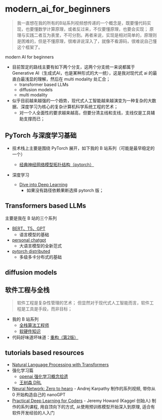 # modern_ai_for_beginners

> 我一直想在我的所有的B站系列视频想传递的一个概念是，既要懂代码实现，也要懂数学计算原理，或者反过来，不仅要懂原理，也要会实现；
> 原理与实践二者互为表里，不可分割。再者来说，实现是相对简单的，原理则是困难的，但是不懂原理，很难讲说深入了，就像不看源码，很难说自己懂这个框架了。

modern AI for beginners

- 目前暂定的路线主要有如下两个分支，这两个分支统一来说都属于 Generative AI（生成式AI，也是某种形式的大一统），这是我对现代式 ai 的最直白最浅显的理解，然后在 multi modality 处汇合；
    - transformer based LLMs
    - diffusion models
    - multi modality
- 似乎目前越来越强的一个趋势，现代式人工智能越来越演变为一种复杂的大数据、深度学习为核心的复杂计算机科学系统工程的艺术；
    - 对一个人全面性的要求越来越高，但要分清主线和支线，支线仅是工具辅助支撑而已； 

## PyTorch 与深度学习基础

- 技术栈上主要是围绕 PyTorch 展开，如下我的 B 站系列（可能是最早稳定的一个）
    - [经典神经网络模型拓扑结构（pytorch）](https://space.bilibili.com/59807853/channel/collectiondetail?sid=446911)

- 深度学习
    - [Dive into Deep Learning](https://d2l.ai/)
        - 如果没有路径依赖果断选择 pytorch 版；

## Transformers based LLMs

主要是我在 B 站的三个系列

- [BERT、T5、GPT](https://space.bilibili.com/59807853/channel/collectiondetail?sid=496538)
    - 语言模型的基础
- [personal chatgpt](https://space.bilibili.com/59807853/channel/collectiondetail?sid=1373266)
    - 大语言模型的全新范式
- [pytorch distributed](https://space.bilibili.com/59807853/channel/collectiondetail?sid=1384251)
    - 多级多卡分布式的基础
  
## diffusion models


## 软件工程与全栈

> 软件工程是复杂性管理的艺术；
> 但显然对于现代式人工智能而言，软件工程是工具是手段，而非目标；

- 我的 B 站系列
    - [全栈算法工程师](https://space.bilibili.com/59807853/channel/collectiondetail?sid=621084)
    - [软硬件知识](https://space.bilibili.com/59807853/channel/collectiondetail?sid=1280159)
- 代码好味道坏味道：[重构（第2版）](https://douban.com/book/subject/30468597/)

 
## tutorials based resources

- [Natural Language Processing with Transformers](./pdfs/Natural_Language_Processing_with_Transformers-2022-en.pdf)
- 强化学习篇
    - [openai 强化学习概念拾遗](https://spinningup.openai.com/en/latest/spinningup/rl_intro.html)
    - [王树森 DRL](https://github.com/wangshusen/DRL)
- [Neural Network: Zero to hearo](https://www.youtube.com/watch?v=VMj-3S1tku0&list=PLAqhIrjkxbuWI23v9cThsA9GvCAUhRvKZ&ab_channel=AndrejKarpathy) - Andrej Karpathy 制作的系列视频, 带你从 0 开始构造自己的 nanoGPT
- [Practical Deep Learning for Coders](https://course.fast.ai/) - Jeremy Howard (Kaggel 创始人) 制作的系列课程, 用自顶向下的方式, 从使用预训练模型开始深入到原理, 适合有软件开发经验的人入门

